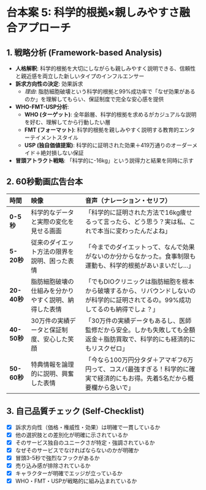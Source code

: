 # 台本案 5: 科学的根拠×親しみやすさ融合アプローチ

## 1. 戦略分析 (Framework-based Analysis)

* **人格解釈**: 科学的根拠を大切にしながらも親しみやすく説明できる、信頼性と親近感を両立した新しいタイプのインフルエンサー
* **訴求方向性の決定**: 効果訴求
  * *理由*: 脂肪細胞破壊という科学的根拠と99%成功率で「なぜ効果があるのか」を理解してもらい、保証制度で完全な安心感を提供
* **WHO-FMT-USP分析**:
  * **WHO (ターゲット)**: 全年齢層、科学的根拠を求めるがカジュアルな説明を好む、理解してから行動したい層
  * **FMT (フォーマット)**: 科学的根拠を親しみやすく説明する教育的エンターテイメントスタイル
  * **USP (独自価値提案)**: 科学的に証明された効果＋419万通りのオーダーメイド＋絶対損しない保証
* **冒頭アトラクト戦略**: 「科学的に-16kg」という説得力と結果を同時に示す

## 2. 60秒動画広告台本

| 時間 | 映像 | 音声（ナレーション・セリフ） |
| :-------- | :--------------------------------- | :--------------------------------------------------------- |
| **0-5秒** | 科学的なデータと実際の変化を見せる画面 | 「科学的に証明された方法で16kg痩せるって言ったら、どう思う？実は私、これで本当に変わったんだよね」 |
| **5-20秒** | 従来のダイエット方法の限界を説明、困った表情 | 「今までのダイエットって、なんで効果がないのか分からなかった。食事制限も運動も、科学的根拠があいまいだし...」 |
| **20-40秒** | 脂肪細胞破壊の仕組みを分かりやすく説明、納得した表情 | 「でもDIOクリニックは脂肪細胞を根本から破壊するから、リバウンドしないのが科学的に証明されてるの。99%成功してるのも納得でしょ？」 |
| **40-50秒** | 30万件の実績データと保証制度、安心した笑顔 | 「30万件の実績データもあるし、医師監修だから安全。しかも失敗しても全額返金＋脂肪買取で、科学的にも経済的にもリスクゼロ」 |
| **50-60秒** | 特典情報を論理的に説明、興奮した表情 | 「今なら100万円分タダ＋アマギフ6万円って、コスパ最強すぎる！科学的に確実で経済的にもお得。先着5名だから概要欄から急いで」 |

## 3. 自己品質チェック (Self-Checklist)

- [x] 訴求方向性（価格・権威性・効果）は明確で一貫しているか
- [x] 他の選択肢との差別化が明確に示されているか
- [x] そのサービス独自のユニークさが特定・強調されているか
- [x] なぜそのサービスでなければならないのかが明確か
- [x] 冒頭3-5秒で強烈なフックがあるか
- [x] 売り込み感が排除されているか
- [x] キャラクターが明確でエッジが立っているか
- [x] WHO・FMT・USPが戦略的に組み込まれているか
